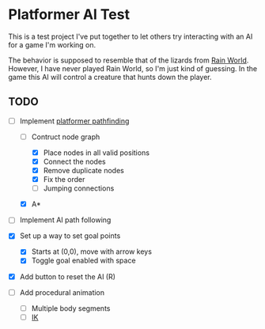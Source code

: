 # Platformer AI Test

This is a test project I've put together to let others try interacting with an AI for a game I'm working on.

The behavior is supposed to resemble that of the lizards from [Rain World](https://store.steampowered.com/app/312520/Rain_World/). However, I have never played Rain World, so I'm just kind of guessing. In the game this AI will control a creature that hunts down the player.

## TODO

- [ ] Implement [platformer pathfinding](https://www.youtube.com/watch?v=kNI2I8kzpnE&t=123s)

  - [ ] Contruct node graph

    - [x] Place nodes in all valid positions
    - [x] Connect the nodes
    - [x] Remove duplicate nodes
    - [x] Fix the order
    - [ ] Jumping connections

  - [x] A\*

- [ ] Implement AI path following

- [x] Set up a way to set goal points

  - [x] Starts at (0,0), move with arrow keys
  - [x] Toggle goal enabled with space

- [x] Add button to reset the AI (R)
- [ ] Add procedural animation

  - [ ] Multiple body segments
  - [ ] [IK](https://youtu.be/wgpgNLEEpeY)

